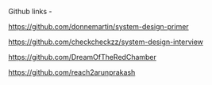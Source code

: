 Github links -

https://github.com/donnemartin/system-design-primer

https://github.com/checkcheckzz/system-design-interview

https://github.com/DreamOfTheRedChamber

https://github.com/reach2arunprakash
